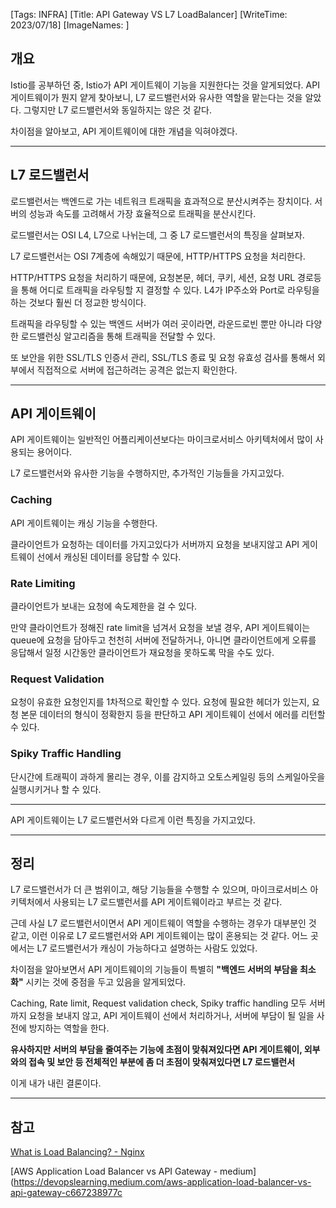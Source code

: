 [Tags: INFRA]
[Title: API Gateway VS L7 LoadBalancer]
[WriteTime: 2023/07/18]
[ImageNames: ]

## 개요

Istio를 공부하던 중, Istio가 API 게이트웨이 기능을 지원한다는 것을 알게되었다. API 게이트웨이가 뭔지 얕게 찾아보니, L7 로드밸런서와 유사한 역할을 맡는다는 것을 알았다. 그렇지만 L7 로드밸런서와 동일하지는 않은 것 같다.

차이점을 알아보고, API 게이트웨이에 대한 개념을 익혀야겠다.

---

## L7 로드밸런서

로드밸런서는 백엔드로 가는 네트워크 트래픽을 효과적으로 분산시켜주는 장치이다. 서버의 성능과 속도를 고려해서 가장 효율적으로 트래픽을 분산시킨다.

로드밸런서는 OSI L4, L7으로 나뉘는데, 그 중 L7 로드밸런서의 특징을 살펴보자.

L7 로드밸런서는 OSI 7계층에 속해있기 때문에, HTTP/HTTPS 요청을 처리한다. 

HTTP/HTTPS 요청을 처리하기 때문에, 요청본문, 헤더, 쿠키, 세션, 요청 URL 경로등을 통해 어디로 트래픽을 라우팅할 지 결정할 수 있다. L4가 IP주소와 Port로 라우팅을 하는 것보다 훨씬 더 정교한 방식이다.

트래픽을 라우팅할 수 있는 백엔드 서버가 여러 곳이라면, 라운드로빈 뿐만 아니라 다양한 로드밸런싱 알고리즘을 통해 트래픽을 전달할 수 있다.

또 보안을 위한 SSL/TLS 인증서 관리, SSL/TLS 종료 및 요청 유효성 검사를 통해서 외부에서 직접적으로 서버에 접근하려는 공격은 없는지 확인한다.

---

## API 게이트웨이

API 게이트웨이는 일반적인 어플리케이션보다는 마이크로서비스 아키텍처에서 많이 사용되는 용어이다.

L7 로드밸런서와 유사한 기능을 수행하지만, 추가적인 기능들을 가지고있다.

### Caching

API 게이트웨이는 캐싱 기능을 수행한다.

클라이언트가 요청하는 데이터를 가지고있다가 서버까지 요청을 보내지않고 API 게이트웨이 선에서 캐싱된 데이터를 응답할 수 있다.

### Rate Limiting

클라이언트가 보내는 요청에 속도제한을 걸 수 있다.

만약 클라이언트가 정해진 rate limit을 넘겨서 요청을 보낼 경우, API 게이트웨이는 queue에 요청을 담아두고 천천히 서버에 전달하거나, 아니면 클라이언트에게 오류를 응답해서 일정 시간동안 클라이언트가 재요청을 못하도록 막을 수도 있다.

### Request Validation

요청이 유효한 요청인지를 1차적으로 확인할 수 있다. 요청에 필요한 헤더가 있는지, 요청 본문 데이터의 형식이 정확한지 등을 판단하고 API 게이트웨이 선에서 에러를 리턴할 수 있다.

### Spiky Traffic Handling

단시간에 트래픽이 과하게 몰리는 경우, 이를 감지하고 오토스케일링 등의 스케일아웃을 실행시키거나 할 수 있다.

---

API 게이트웨이는 L7 로드밸런서와 다르게 이런 특징을 가지고있다. 

---

## 정리

L7 로드밸런서가 더 큰 범위이고, 해당 기능들을 수행할 수 있으며, 마이크로서비스 아키텍처에서 사용되는 L7 로드밸런서를 API 게이트웨이라고 부르는 것 같다.

근데 사실 L7 로드밸런서이면서 API 게이트웨이 역할을 수행하는 경우가 대부분인 것 같고, 이런 이유로 L7 로드밸런서와 API 게이트웨이는 많이 혼용되는 것 같다. 어느 곳에서는 L7 로드밸런서가 캐싱이 가능하다고 설명하는 사람도 있었다.

차이점을 알아보면서 API 게이트웨이의 기능들이 특별히 **\"백엔드 서버의 부담을 최소화\"** 시키는 것에 중점을 두고 있음을 알게되었다.

Caching, Rate limit, Request validation check, Spiky traffic handling 모두 서버까지 요청을 보내지 않고, API 게이트웨이 선에서 처리하거나, 서버에 부담이 될 일을 사전에 방지하는 역할을 한다.

**유사하지만 서버의 부담을 줄여주는 기능에 초점이 맞춰져있다면 API 게이트웨이, 외부와의 접속 및 보안 등 전체적인 부분에 좀 더 초점이 맞춰져있다면 L7 로드밸런서**

이게 내가 내린 결론이다.

---

## 참고

[What is Load Balancing? - Nginx](https://www.nginx.com/resources/glossary/load-balancing/)

[AWS Application Load Balancer vs API Gateway - medium](https://devopslearning.medium.com/aws-application-load-balancer-vs-api-gateway-c667238977c